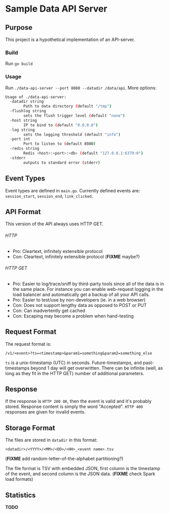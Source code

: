 # Sample Data API Server

## Purpose

This project is a hypothetical implementation of an 
API-server.

### Build

Run `go build`

### Usage

Run `./data-api-server --port 8080 --datadir /data/api`. More options:

```bash
Usage of ./data-api-server:
  -datadir string
       	Path to data directory (default "/tmp")
  -flushlog string
       	sets the flush trigger level (default "none")
  -host string
       	IP to bind to (default "0.0.0.0")
  -log string
       	sets the logging threshold (default "info")
  -port int
       	Port to listen to (default 8080)
  -redis string
       	Redis <host>:<port>:<db> (default "127.0.0.1:6379:0")
  -stderr
       	outputs to standard error (stderr)
```

## Event Types
Event types are defined in `main.go`. Currently defined events are: `session_start`, `session_end`, `link_clicked`.

## API Format

This version of the API always uses HTTP GET.

###### HTTP
  - Pro: Cleartext, infinitely extensible protocol
  - Con: Cleartext, infinitely extensible protocol (**FIXME** maybe?)

###### HTTP GET
  - Pro: Easier to log/trace/sniff by third-party tools since all of the data is in the same place. For instance you can enable web-request logging in the load balancer and automatically get a backup of all your API calls.
  - Pro: Easier to test/use by non-developers (ie. in a web browser)
  - Con: Does not support lengthy data as opposed to POST or PUT
  - Con: Can inadvertently get cached
  - Con: Escaping may become a problem when hand-testing

## Request Format
The request format is:
```
/v1/<event>?ts=<timestamp>&param1=something&param2=something_else
```

`ts` is a unix-timestamp (UTC) in seconds. Future-timestamps, and past-timestamps beyond 1 day will get overwritten. There can be infinite (well, as long as they fit in the HTTP GET) number of additional parameters.

## Response
If the response is `HTTP 200 OK`, then the event is valid and it's probably stored. Response content is simply the word "Accepted". `HTTP 400` responses are given for invalid events. 


## Storage Format

The files are stored in `datadir` in this format:

```
<datadir>/<YYYY>/<MM>/<DD>/<HH>_<event name>.tsv
```

(**FIXME** add random-letter-of-the-alphabet partitioning?)

The file format is TSV with embedded JSON, first column is the timestamp of the event, and second column is the JSON data. (**FIXME** check Spark load formats)

## Statistics

**TODO**
